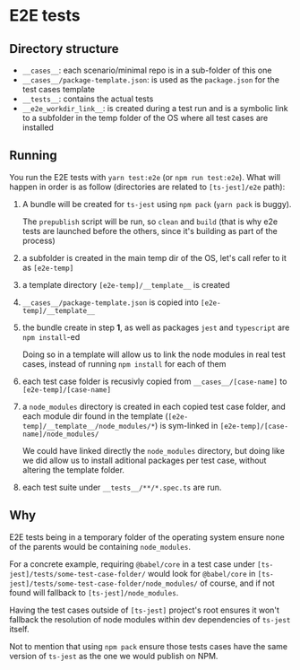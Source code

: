 # E2E tests


## Directory structure

- `__cases__`: each scenario/minimal repo is in a sub-folder of this one
- `__cases__/package-template.json`: is used as the `package.json` for the test cases template
- `__tests__`: contains the actual tests
- `__e2e_workdir_link__`: is created during a test run and is a symbolic link to a subfolder in the temp folder of the OS where all test cases are installed


## Running

You run the E2E tests with `yarn test:e2e` (or `npm run test:e2e`). What will happen in order is as follow (directories are related to `[ts-jest]/e2e` path):

1. A bundle will be created for `ts-jest` using `npm pack` (`yarn pack` is buggy).
   
   The `prepublish` script will be run, so `clean` and `build` (that is why e2e tests are launched before the others, since it's building as part of the process)

2. a subfolder is created in the main temp dir of the OS, let's call refer to it as `[e2e-temp]`
3. a template directory `[e2e-temp]/__template__` is created
4. `__cases__/package-template.json` is copied into `[e2e-temp]/__template__`
5. the bundle create in step **1**, as well as packages `jest` and `typescript` are `npm install`-ed

    Doing so in a template will allow us to link the node modules in real test cases, instead of running `npm install` for each of them

6. each test case folder is recusivly copied from `__cases__/[case-name]` to `[e2e-temp]/[case-name]`
7. a `node_modules` directory is created in each copied test case folder, and each module dir found in the template (`[e2e-temp]/__template__/node_modules/*`) is sym-linked in `[e2e-temp]/[case-name]/node_modules/`

    We could have linked directly the `node_modules` directory, but doing like we did allow us to install aditional packages per test case, without altering the template folder.

8. each test suite under `__tests__/**/*.spec.ts` are run.


## Why

E2E tests being in a temporary folder of the operating system ensure none of the parents would be containing `node_modules`.

For a concrete example, requiring `@babel/core` in a test case under `[ts-jest]/tests/some-test-case-folder/` would look for `@babel/core` in `[ts-jest]/tests/some-test-case-folder/node_modules/` of course, and if not found will fallback to `[ts-jest]/node_modules`.

Having the test cases outside of `[ts-jest]` project's root ensures it won't fallback the resolution of node modules within dev dependencies of `ts-jest` itself.

Not to mention that using `npm pack` ensure those tests cases have the same version of `ts-jest` as the one we would publish on NPM.
